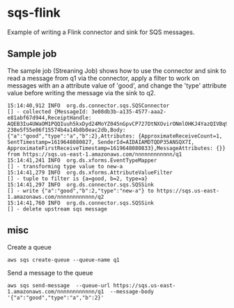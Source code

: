 # sqs-flink

Example of writing a Flink connector and sink for SQS messages.

## Sample job

The sample job (Streaning Job) shows how to use the connector and sink to read a message from q1 via the
connector, apply a filter to work on messages with an a attribute value of 'good', and change the 'type' attribute
value before writing the message via the sink to q2.

```console
15:14:40,912 INFO  org.ds.connector.sqs.SQSConnector                            [] - collected {MessageId: 3e08db3b-a135-4577-aaa2-e81abf67d944,ReceiptHandle: AQEB3Iu4UWaOM1PQQIuuh5kxDyd24MoYZ045nGpvCP727DtNXOvirONmlOHKJ4YazQIVBq91sF1ACy6r8FRq82xx8EhSnT7xj8YSBp/Vo4wQ5XfyulNYhVHD38uDhDsOJO8Bny52IvVSFJgPON/oeg2SxejmrLjmrWpCCQb2O/P3/mmZzInRlV8STaVCXI6oF5Bq9yGfVEb6JCMFbvsL3kKeaq3rg8PA6/UWCW1tXQnnalsTSBFXaWjgMhTtUdv2DiJN53L9XpxW+fcOdkU8uPvMc6ADzQfurEM5OPgNBKLu8GFGqSsJsD+RkZRXpoOeS4B7My7yA30ipV7U3hKMNGWX8QhBr7y/T7C0MCkQCtFgQ4sIfkyoVqszCVvzFUmitp63,MD5OfBody: 238e5f55e06f15574b4a14b8b0eac2db,Body: {"a":"good","type":"a","b":2},Attributes: {ApproximateReceiveCount=1, SentTimestamp=1619648080827, SenderId=AIDAIAMDTQDP35ANSQX7I, ApproximateFirstReceiveTimestamp=1619648080833},MessageAttributes: {}} from https://sqs.us-east-1.amazonaws.com/nnnnnnnnnnnn/q1
15:14:41,241 INFO  org.ds.xforms.EventTypeMapper                                [] - transforming type value to new-a
15:14:41,279 INFO  org.ds.xforms.AttributeValueFilter                           [] - tuple to filter is {a=good, b=2, type=a}
15:14:41,297 INFO  org.ds.connector.sqs.SQSSink                                 [] - write {"a":"good","b":2,"type":"new-a"} to https://sqs.us-east-1.amazonaws.com/nnnnnnnnnnnn/q2
15:14:41,760 INFO  org.ds.connector.sqs.SQSSink                                 [] - delete upstream sqs message
```

## misc

Create a queue

```
aws sqs create-queue --queue-name q1
```

Send a message to the queue

```console
aws sqs send-message  --queue-url https://sqs.us-east-1.amazonaws.com/nnnnnnnnnnnn/q1  --message-body '{"a":"good","type":"a","b":2}'
```